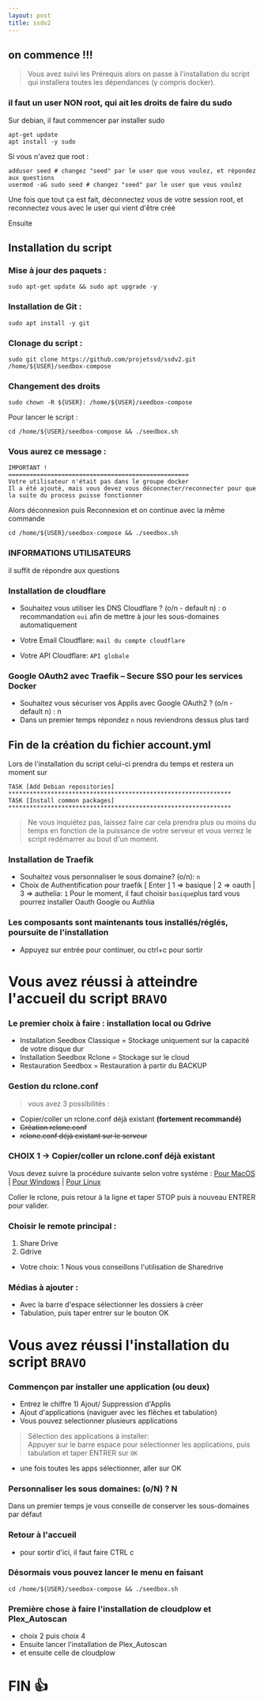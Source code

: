 ```yaml
---
layout: post
title: ssdv2
---
```

## on commence !!!
> Vous avez suivi les Prérequis alors on passe à l'installation du script qui installera toutes les dépendances (y compris docker).

### il faut un user NON root, qui ait les droits de faire du sudo

Sur debian, il faut commencer par installer sudo
``` 
apt-get update
apt install -y sudo
```

Si vous n'avez que root :
``` 
adduser seed # changez "seed" par le user que vous voulez, et répondez aux questions
usermod -aG sudo seed # changez "seed" par le user que vous voulez
```
Une fois que tout ça est fait, déconnectez vous de votre session root, et reconnectez vous avec le user qui vient d'être créé

Ensuite

## Installation du script
### Mise à jour des paquets :
```
sudo apt-get update && sudo apt upgrade -y
```
### Installation de Git :
```
sudo apt install -y git
```
### Clonage du script :
```
sudo git clone https://github.com/projetssd/ssdv2.git /home/${USER}/seedbox-compose
```
### Changement des droits
```
sudo chown -R ${USER}: /home/${USER}/seedbox-compose
```
Pour lancer le script :
```
cd /home/${USER}/seedbox-compose && ./seedbox.sh
```

### Vous aurez ce message : 
```
IMPORTANT !
===================================================
Votre utilisateur n'était pas dans le groupe docker
Il a été ajouté, mais vous devez vous déconnecter/reconnecter pour que la suite du process puisse fonctionner
```
Alors déconnexion puis Reconnexion et on continue avec la même commande
```
cd /home/${USER}/seedbox-compose && ./seedbox.sh
```

### INFORMATIONS UTILISATEURS
il suffit de répondre aux questions  

### Installation de cloudflare 
* Souhaitez vous utiliser les DNS Cloudflare ? (o/n - default n) : o
recommandation ``oui`` afin de mettre à jour les sous-domaines automatiquement  

* Votre Email Cloudflare: ``mail du compte cloudflare``
* Votre API Cloudflare: ``API globale``

### Google OAuth2 avec Traefik – Secure SSO pour les services Docker
* Souhaitez vous sécuriser vos Applis avec Google OAuth2 ? (o/n - default n) : n
* Dans un premier temps répondez ``n`` nous reviendrons dessus plus tard

## Fin de la création du fichier account.yml

Lors de l'installation du script celui-ci prendra du temps et restera un moment sur

```
TASK [Add Debian repositories] ***************************************************************
TASK [Install common packages] ***************************************************************
```
> Ne vous inquiétez pas, laissez faire car cela prendra plus ou moins du temps en fonction de la puissance de votre serveur et vous verrez le script redémarrer au bout d'un moment.


### Installation de Traefik
* Souhaitez vous personnaliser le sous domaine? (o/n): ``n``
* Choix de Authentification pour traefik [ Enter ] 1 => basique | 2 => oauth | 3 => authelia: ``1``
Pour le moment, il faut choisir ``basique``plus tard vous pourrez installer Oauth Google ou Authlia

### Les composants sont maintenants tous installés/réglés, poursuite de l'installation
* Appuyez sur entrée pour continuer, ou ctrl+c pour sortir


# Vous avez réussi à atteindre l'accueil du script ``BRAVO``


### Le premier choix à faire : installation local ou Gdrive
* Installation Seedbox Classique = Stockage uniquement sur la capacité de votre disque dur
* Installation Seedbox Rclone = Stockage sur le cloud
* Restauration Seedbox = Restauration à partir du BACKUP

### Gestion du rclone.conf
> vous avez 3 possibilités :

* Copier/coller un rclone.conf déjà existant **(fortement recommandé)**
* ~~Création rclone.conf~~
* ~~rclone.conf déjà existant sur le serveur~~  

### CHOIX 1 -> Copier/coller un rclone.conf déjà existant  

Vous devez suivre la procédure suivante selon votre système : [Pour MacOS](https://github.com/projetssd/ssdv2/wiki/Cr%C3%A9ation-remote-rclone-(MacOS)) | [Pour Windows](https://github.com/projetssd/ssdv2/wiki/Cr%C3%A9ation-remote-rclone-(Windows)) | [Pour Linux](https://github.com/projetssd/ssdv2/wiki/Cr%C3%A9ation-remote-rclone-(Linux))

Coller le rclone, puis retour à la ligne et taper STOP puis à nouveau ENTRER pour valider.  


### Choisir le remote principal :

   1) Share Drive 
   2) Gdrive 

* Votre choix: 1
Nous vous conseillons l'utilisation de Sharedrive  


### Médias à ajouter :  
* Avec la barre d'espace sélectionner les dossiers à créer
* Tabulation, puis taper entrer sur le bouton OK  

# Vous avez réussi l'installation du script ``BRAVO``


### Commençon par installer une application (ou deux)
* Entrez le chiffre 1) Ajout/ Suppression d'Applis
* Ajout d'applications (naviguer avec les flêches et tabulation)
* Vous pouvez selectionner plusieurs applications 
> Sélection des applications à installer:  
Appuyer sur le barre espace pour sélectionner les applications, puis tabulation et taper ENTRER sur `OK`  
* une fois toutes les apps sélectionner, aller sur OK

### Personnaliser les sous domaines: (o/N) ? N
Dans un premier temps je vous conseille de conserver les sous-domaines par défaut


### Retour à l'accueil 
* pour sortir d'ici, il faut faire CTRL c

### Désormais vous pouvez lancer le menu en faisant 
```
cd /home/${USER}/seedbox-compose && ./seedbox.sh
```

### Première chose à faire l'installation de cloudplow et Plex_Autoscan
* choix 2 puis choix 4
* Ensuite lancer l'installation de Plex_Autoscan
* et ensuite celle de cloudplow



# FIN 👍
